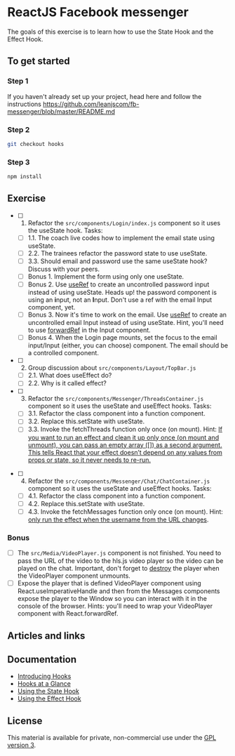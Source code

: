 # ReactJS Facebook messenger

The goals of this exercise is to learn how to use the State Hook and the Effect Hook.

## To get started

### Step 1

If you haven't already set up your project, head here and follow the instructions https://github.com/leanjscom/fb-messenger/blob/master/README.md

### Step 2

```sh
git checkout hooks
```

### Step 3

```sh
npm install
```

## Exercise

- [ ] 1. Refactor the `src/components/Login/index.js` component so it uses the useState hook. Tasks:

  - [ ] 1.1. The coach live codes how to implement the email state using useState.
  - [ ] 2.2. The trainees refactor the password state to use useState.
  - [ ] 3.3. Should email and password use the same useState hook? Discuss with your peers.
  - [ ] Bonus 1. Implement the form using only one useState.
  - [ ] Bonus 2. Use [useRef](https://reactjs.org/docs/hooks-reference.html#useref) to create an uncontrolled password input instead of using useState. Heads up! the password component is using an **i**nput, not an **I**nput. Don't use a ref with the email Input component, yet.
  - [ ] Bonus 3. Now it's time to work on the email. Use [useRef](https://reactjs.org/docs/hooks-reference.html#useref) to create an uncontrolled email Input instead of using useState. Hint, you'll need to use [forwardRef](https://reactjs.org/docs/react-api.html#reactforwardref) in the Input component.
  - [ ] Bonus 4. When the Login page mounts, set the focus to the email input/Input (either, you can choose) component. The email should be a controlled component.

- [ ] 2. Group discussion about `src/components/Layout/TopBar.js`

  - [ ] 2.1. What does useEffect do?
  - [ ] 2.2. Why is it called effect?

- [ ] 3. Refactor the `src/components/Messenger/ThreadsContainer.js` component so it uses the useState and useEffect hooks. Tasks:
  - [ ] 3.1. Refactor the class component into a function component.
  - [ ] 3.2. Replace this.setState with useState.
  - [ ] 3.3. Invoke the fetchThreads function only once (on mount). Hint: [If you want to run an effect and clean it up only once (on mount and unmount), you can pass an empty array ([]) as a second argument. This tells React that your effect doesn’t depend on any values from props or state, so it never needs to re-run.](https://reactjs.org/docs/hooks-effect.html#tip-optimizing-performance-by-skipping-effects)

* [ ] 4. Refactor the `src/components/Messenger/Chat/ChatContainer.js` component so it uses the useState and useEffect hooks. Tasks:
  - [ ] 4.1. Refactor the class component into a function component.
  - [ ] 4.2. Replace this.setState with useState.
  - [ ] 4.3. Invoke the fetchMessages function only once (on mount). Hint: [only run the effect when the username from the URL changes](https://reactjs.org/docs/hooks-effect.html#tip-optimizing-performance-by-skipping-effects).

### Bonus

- [ ] The `src/Media/VideoPlayer.js` component is not finished. You need to pass the URL of the video to the hls.js video player so the video can be played on the chat. Important, don't forget to [destroy](https://github.com/video-dev/hls.js/blob/master/docs/API.md#final-step-destroying-switching-between-streams) the player when the VideoPlayer component unmounts.
- [ ] Expose the player that is defined VideoPlayer component using React.useImperativeHandle and then from the Messages components expose the player to the Window so you can interact with it in the console of the browser. Hints: you'll need to wrap your VideoPlayer component with React.forwardRef.

## Articles and links

## Documentation

- [Introducing Hooks](https://reactjs.org/docs/hooks-intro.html)
- [Hooks at a Glance](https://reactjs.org/docs/hooks-overview.html)
- [Using the State Hook
  ](https://reactjs.org/docs/hooks-state.html)
- [Using the Effect Hook
  ](https://reactjs.org/docs/hooks-effect.html)

## License

This material is available for private, non-commercial use under the [GPL version 3](http://www.gnu.org/licenses/gpl-3.0-standalone.html).
